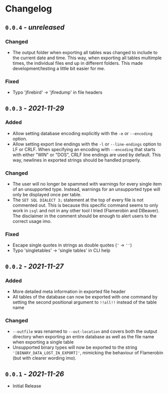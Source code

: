 Changelog
======================================================================

`0.0.4` - _unreleased_
----------------------------------------------------------------------

### Changed

- The output folder when exporting all tables was changed to include to the
  current date and time. This way, when exporting all tables multimple times,
  the individual files end up in different folders. This made
  development/testing a little bit easier for me.

### Fixed

- Typo 'jfirebird' -> 'jfiredump' in file headers

`0.0.3` - _2021-11-29_
----------------------------------------------------------------------

### Added

- Allow setting database encoding explicitly with the `-e` or `--encoding`
  option.
- Allow setting export line endings with the `-l` or `--line-endings` option to
  LF or CRLF. When specifying an encoding with `--encoding` that starts with
  either "WIN" or "DOS", CRLF line endings are used by default. This way,
  newlines in exported strings should be handled properly.

### Changed

- The user will no longer be spammed with warnings for every single item of an
  unsupported type. Instead, warnings for an unsupported type will only be
  displayed once per table.
- The `SET SQL DIALECT 3;` statement at the top of every file is not commented
  out. This is because this specific command seems to only work in `isql` and
  not in any other tool I tried (Flamerobin and DBeaver). The disclaimer in the
  comment should be enough to alert users to the correct usage imo.

### Fixed

- Escape single quotes in strings as double quotes (`'` -> `''`)
- Typo 'singletables' -> 'single tables' in CLI help

`0.0.2` - _2021-11-27_
----------------------------------------------------------------------

### Added

- More detailed meta information in exported file header
- All tables of the database can now be exported with one command by setting the
  second positional argument to `!!all!!` instead of the table name

### Changed

- `--outfile` was renamed to `--out-location` and covers both the output
  directory when exporting an entire database as well as the file name when
  exporting a single table
- Unsupported binary types will now be exported to the string
  `'[BINARY_DATA_LOST_IN_EXPORT]'`, mimicking the behaviour of Flamerobin (but
  with clearer wording imo).

`0.0.1` - _2021-11-26_
----------------------------------------------------------------------

- Initial Release